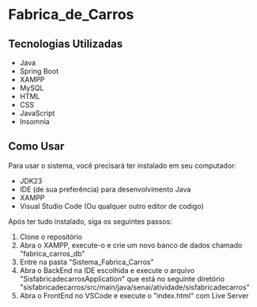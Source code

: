 # Fabrica_de_Carros

<h2>Tecnologias Utilizadas</h2>
<ul>
    <li>Java</li>
    <li>Spring Boot</li>
    <li>XAMPP</li>
    <li>MySQL</li>
    <li>HTML</li>
    <li>CSS</li>
    <li>JavaScript</li>
    <li>Insomnia</li>
</ul>

<h2>Como Usar</h2>
<p>Para usar o sistema, você precisará ter instalado em seu computador:</p>
<ul>
    <li>JDK23</li>
    <li>IDE (de sua preferência) para desenvolvimento Java</li>
    <li>XAMPP</li>
    <li>Visual Studio Code (Ou qualquer outro editor de codigo)</li>
</ul>

<p>Após ter tudo instalado, siga os seguintes passos:</p>
<ol>
<li>Clone o repositório</li>
<li>Abra o XAMPP, execute-o e crie um novo banco de dados chamado "fabrica_carros_db"</li>
<li>Entre na pasta "Sistema_Fabrica_Carros"</li>
<li>Abra o BackEnd na IDE escolhida e execute o arquivo "SisfabricadecarrosApplication" que está no seguinte diretório "sisfabricadecarros/src/main/java/senai/atividade/sisfabricadecarros"</li>
<li>Abra o FrontEnd no VSCode e execute o "index.html" com Live Server</li>
</ol>
